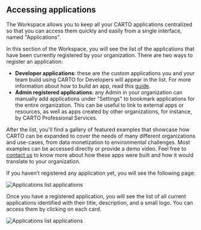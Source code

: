## Accessing applications

The Workspace allows you to keep all your CARTO applications centralized so that you can access them quickly and easily from a single interface, named "Applications".

In this section of the Workspace, you will see the list of the applications that have been currently registered by your organization. There are two ways to register an application:

* **Developer applications**: these are the custom applications you and your team build using CARTO for Developers will appear in the list. For more information about how to build an app, read this [guide](../../developers/carto-for-developers).
* **Admin registered applications**: any Admin in your organization can manually add applications under "Settings" to bookmark applications for the entire organization. This can be useful to link to external apps or resources, as well as apps created by other organizations, for instance, by CARTO Professional Services.

After the list, you'll find a gallery of featured examples that showcase how CARTO can be expanded to cover the needs of many different organizations and use-cases, from data monetization to environmental challenges. Most examples can be accessed directly or provide a demo video. Feel free to [contact us](https://carto.com/request-live-demo/) to know more about how these apps were built and how it would translate to your organization.

If you haven’t registered any application yet, you will see the following page:

![Applications list applications](/img/cloud-native-workspace/applications/applications_get_started.png)

Once you have a registered application, you will see the list of all current applications identified with their title, description, and a small logo. You can access them by clicking on each card.

![Applications list applications](/img/cloud-native-workspace/applications/applications_list_of_apps.png)

